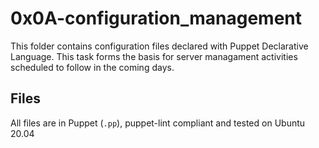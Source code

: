 # 0x0A-configuration_management

This folder contains configuration files declared with Puppet Declarative Language. This task forms the basis for server managament activities scheduled to follow in the coming days.

## Files

All files are in Puppet (`.pp`), puppet-lint compliant and tested on Ubuntu 20.04
